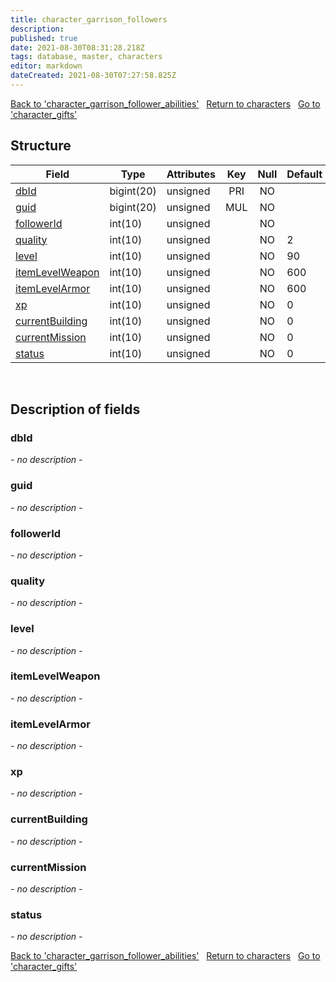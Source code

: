 ```yaml
---
title: character_garrison_followers
description: 
published: true
date: 2021-08-30T08:31:28.218Z
tags: database, master, characters
editor: markdown
dateCreated: 2021-08-30T07:27:58.825Z
---
```


<a href="https://dev.trinitycore.info/en/database/master/characters/character_garrison_follower_abilities" class="mt-5 v-btn v-btn--depressed v-btn--flat v-btn--outlined theme--light v-size--default darkblue--text text--lighten-3"><span class="v-btn__content"><i aria-hidden="true" class="v-icon notranslate v-icon--left mdi mdi-arrow-left theme--light"></i><span>Back to 'character_garrison_follower_abilities'</span></span></a>&nbsp;&nbsp;&nbsp;<a href="https://dev.trinitycore.info/en/database/master/characters/home" class="mt-5 v-btn v-btn--depressed v-btn--flat v-btn--outlined theme--light v-size--default darkblue--text text--lighten-3"><span class="v-btn__content"><i aria-hidden="true" class="v-icon notranslate v-icon--left mdi mdi-home-outline theme--light"></i><span>Return to characters</span></span></a>&nbsp;&nbsp;&nbsp;<a href="https://dev.trinitycore.info/en/database/master/characters/character_gifts" class="mt-5 v-btn v-btn--depressed v-btn--flat v-btn--outlined theme--light v-size--default darkblue--text text--lighten-3"><span class="v-btn__content"><span>Go to 'character_gifts'</span><i aria-hidden="true" class="v-icon notranslate v-icon--right mdi mdi-arrow-right theme--light"></i></span></a>

## Structure

| Field | Type | Attributes | Key | Null | Default | Extra | Comment |
| --- | --- | --- | :---: | :---: | --- | --- | --- |
| [dbId](#dbId) | bigint(20) | unsigned | PRI | NO |  |  |  |
| [guid](#guid) | bigint(20) | unsigned | MUL | NO |  |  |  |
| [followerId](#followerId) | int(10) | unsigned |  | NO |  |  |  |
| [quality](#quality) | int(10) | unsigned |  | NO | 2 |  |  |
| [level](#level) | int(10) | unsigned |  | NO | 90 |  |  |
| [itemLevelWeapon](#itemLevelWeapon) | int(10) | unsigned |  | NO | 600 |  |  |
| [itemLevelArmor](#itemLevelArmor) | int(10) | unsigned |  | NO | 600 |  |  |
| [xp](#xp) | int(10) | unsigned |  | NO | 0 |  |  |
| [currentBuilding](#currentBuilding) | int(10) | unsigned |  | NO | 0 |  |  |
| [currentMission](#currentMission) | int(10) | unsigned |  | NO | 0 |  |  |
| [status](#status) | int(10) | unsigned |  | NO | 0 |  |  |
&nbsp;
## Description of fields

### dbId
*- no description -*
&nbsp;

### guid
*- no description -*
&nbsp;

### followerId
*- no description -*
&nbsp;

### quality
*- no description -*
&nbsp;

### level
*- no description -*
&nbsp;

### itemLevelWeapon
*- no description -*
&nbsp;

### itemLevelArmor
*- no description -*
&nbsp;

### xp
*- no description -*
&nbsp;

### currentBuilding
*- no description -*
&nbsp;

### currentMission
*- no description -*
&nbsp;

### status
*- no description -*
&nbsp;

<a href="https://dev.trinitycore.info/en/database/master/characters/character_garrison_follower_abilities" class="mt-5 v-btn v-btn--depressed v-btn--flat v-btn--outlined theme--light v-size--default darkblue--text text--lighten-3"><span class="v-btn__content"><i aria-hidden="true" class="v-icon notranslate v-icon--left mdi mdi-arrow-left theme--light"></i><span>Back to 'character_garrison_follower_abilities'</span></span></a>&nbsp;&nbsp;&nbsp;<a href="https://dev.trinitycore.info/en/database/master/characters/home" class="mt-5 v-btn v-btn--depressed v-btn--flat v-btn--outlined theme--light v-size--default darkblue--text text--lighten-3"><span class="v-btn__content"><i aria-hidden="true" class="v-icon notranslate v-icon--left mdi mdi-home-outline theme--light"></i><span>Return to characters</span></span></a>&nbsp;&nbsp;&nbsp;<a href="https://dev.trinitycore.info/en/database/master/characters/character_gifts" class="mt-5 v-btn v-btn--depressed v-btn--flat v-btn--outlined theme--light v-size--default darkblue--text text--lighten-3"><span class="v-btn__content"><span>Go to 'character_gifts'</span><i aria-hidden="true" class="v-icon notranslate v-icon--right mdi mdi-arrow-right theme--light"></i></span></a>

